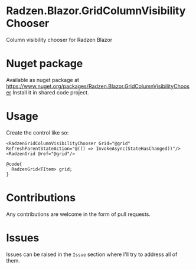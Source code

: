 # Radzen.Blazor.GridColumnVisibilityChooser
Column visibility chooser for Radzen Blazor

# Nuget package
Available as nuget package at https://www.nuget.org/packages/Radzen.Blazor.GridColumnVisibilityChooser
Install it in shared code project.

# Usage

Create the control like so:

    <RadzenGridColumnVisibilityChooser Grid="@grid" RefreshParentStateAction="@(() => InvokeAsync(StateHasChanged))"/>
    <RadzenGrid @ref="@grid"/>

    @code{
      RadzenGrid<TItem> grid;
    }

# Contributions

Any contributions are welcome in the form of pull requests.

# Issues

Issues can be raised in the `Issue` section where I'll try to address all of them.
